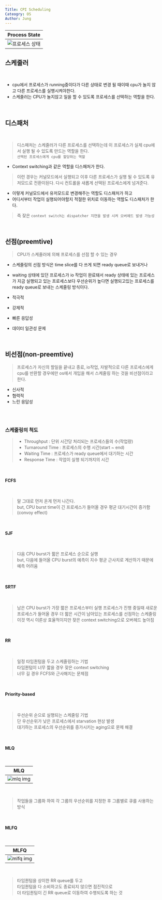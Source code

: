 ```yaml
---
Title: CPI Scheduling
Cateogry: OS
Author: Jung
---
```


|               Process State                |
| :----------------------------------------: |
| ![프로세스 상태](../res/process_cycle.png) |

## 스케줄러

</br>

- cpu에서 프로세스가 running중이다가 다른 상태로 변경 될 때이때 cpu가 놀지 않고 다른 프로세스를 실행시켜야한다.
- 스케줄러는 CPU가 놀지않고 일을 할 수 있도록 프로세스를 선택하는 역할을 한다.

</br>

## 디스패처

</br>

> 디스패처는 스케줄러가 다른 프로세스를 선택하는데 이 프로세스가 실제 cpu에서 실행 될 수 있도록 만드는 역할을 한다.  
> `선택된 프로세스에게 cpu를 할당하는 역할`

- Context switching과 같은 역할을 디스패처가 한다.

> 이런 경우는 커널모드에서 실행되고 이후 다른 프로세스가 실행 될 수 있도록 유저모드로 전환이된다. 다시 컨트롤을 새롭게 선택된 프로세스에게 넘겨준다.

- 이렇게 커널모드에서 유저모드로 변경해주는 역할도 디스패처가 하고
- 어디서부터 작업이 실행되어야할지 적절한 위치로 이동하는 역할도 디스패처가 한다.

> 즉 잦은 `context switch는 dispatcher 지연을 발생 시켜 오버헤드 발생 가능성`

</br>

## 선점(preemtive)

> CPU가 스케줄러에 의해 프로세스를 선점 할 수 있는 경우

- 스케줄링의 선점 방식은 time slice를 다 쓰게 되면 ready queue로 보내거나
- waiting 상태에 있던 프로세스가 io 작업이 완료돼서 ready 상태에 있는 프로세스가 지금 실행되고 있는 프로세스보다 우선순위가 높다면 실행되고있는 프로세스를 ready queue로 보내는 스케줄링 방식이다.

- 적극적
- 강제적
- 빠른 응답성
- 데이터 일관성 문제

</br>

## 비선점(non-preemtive)

> 프로세스가 자신의 할일을 끝내고 종료, io작업, 자발적으로 다른 프로세스에게 cpu를 반환할 경우에만 os에서 개입을 해서 스케줄링 하는 것을 비선점이라고 한다.

- 신사적
- 협력적
- 느린 응답성

</br>

</br>

### **스케줄링의 척도**

> - Throughput : 단위 시간당 처리되는 프로세스들의 수(작업량)
> - Turnaround Time : 프로세스의 수행 시간(start ~ end)
> - Waiting Time : 프로세스가 ready queue에서 대기하는 시간
> - Response Time : 작업이 실행 되기까지의 시간

</br>

#### **FCFS**

</br>

> 말 그대로 먼저 온게 먼저 나간다.  
> but, CPU burst time이 긴 프로세스가 들어올 경우 평균 대기시간이 증가함(convoy effect)

</br>

#### **SJF**

</br>

> 댜음 CPU burst가 짧은 프로세스 순으로 실행  
> but, 다음에 들어올 CPU burst의 예측이 지수 평균 근사치로 계산하기 때문에 예측 어려움

</br>

#### **SRTF**

</br>

> 남은 CPU burst가 가장 짧은 프로세스부터 실행
> 프로세스가 진행 중일때 새로운 프로세스가 들어올 경우 더 짧은 시간이 남아있는 프로세스를 선점하는 스케줄링  
> 이것 역시 이론상 효율적이지만 잦은 context switching으로 오버헤드 높아짐

</br>

#### **RR**

</br>

> 일정 타임퀀텀을 두고 스케줄링하는 기법  
> 타임퀀텀이 너무 짧을 경우 잦은 context switching  
> 너무 길 경우 FCFS와 근사해지는 문제점

</br>

#### **Priority-based**

</br>

> 우선순위 순으로 실행되는 스케줄링 기법  
> 단 우선순위가 낮은 프로세스에서 starvation 현상 발생  
> 대기하는 프로세스의 우선순위를 증가시키는 aging으로 문제 해결

</br>

#### **MLQ**

</br>

|             MLQ              |
| :--------------------------: |
| ![mlq img](./../res/mlq.png) |

</br>

> 작업들을 그룹화 하여 각 그룹의 우선순위를 지정한 후 그룹별로 큐를 사용하는 방식

</br>

#### **MLFQ**

</br>

|              MLFQ              |
| :----------------------------: |
| ![mlfq img](./../res/mlfq.png) |

</br>

> 타임퀀텀을 상이한 RR queue를 두고  
> 타임퀀텀을 다 소비하고도 종료되지 않으면 점진적으로  
> 더 타임퀀텀이 긴 RR queue로 이동하여 수행되도록 하는 것
